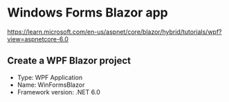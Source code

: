 # Windows Forms Blazor app
https://learn.microsoft.com/en-us/aspnet/core/blazor/hybrid/tutorials/wpf?view=aspnetcore-6.0

## Create a WPF Blazor project

 - Type: WPF Application
 - Name: WinFormsBlazor
 - Framework version: .NET 6.0